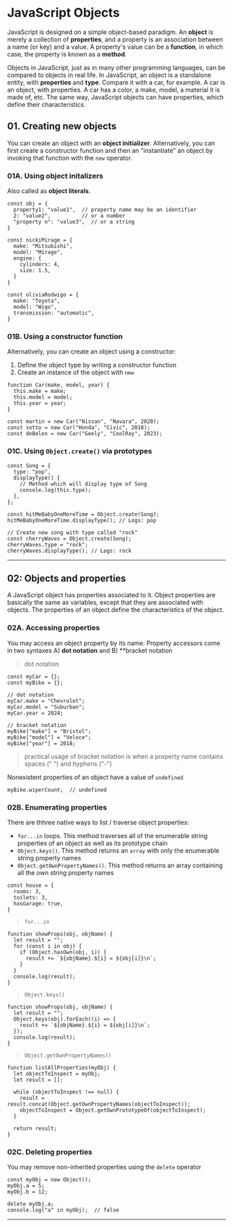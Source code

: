 # JavaScript Objects

JavaScript is designed on a simple object-based paradigm. An **object** is merely a collection of **properties**, 
and a property is an association between a name (or key) and a value. A property's value can be a **function**, in
which case, the property is known as a **method**.

Objects in JavaScript, just as in many other programming languages, can be compared to objects in real life. In JavaScript, 
an object is a standalone entity, with **properties** and **type**. Compare it with a car, for example. A car is an object, 
with properties. A car has a color, a make, model, a material it is made of, etc. The same way, JavaScript objects can have 
properties, which define their characteristics.

## 01. Creating new objects

You can create an object with an **object initializer**. Alternatively, you can first create a constructor function and
then an "instantiate" an object by invoking that function with the `new` operator.

### 01A. Using object initalizers

Also called as **object literals**.

```
const obj = {
  property1: "value1",  // property name may be an identifier
  2: "value2",          // or a number
  "property n": "value3",  // or a string
}
```

```
const nickiMirage = {
  make: "Mitsubishi",
  model: "Mirage",
  engine: {
    cylinders: 4,
    size: 1.5,
  }
}

const oliviaRodwigo = {
  make: "Toyota",
  model: "Wigo",
  transmission: "automatic",
}
```

### 01B. Using a constructor function

Alternatively, you can create an object using a constructor:
1. Define the object type by writing a constructor function
2. Create an instance of the object with `new`

```
function Car(make, model, year) {
  this.make = make;
  this.model = model;
  this.year = year;
}

const martin = new Car("Nissan", "Navara", 2020);
const sotto = new Car("Honda", "Civic", 2018);
const deBelen = new Car("Geely", "CoolRay", 2023);
```

### 01C. Using `Object.create()` via prototypes

```
const Song = {
  type: "pop",
  displayType() {
    // Method which will display type of Song
    console.log(this.type);
  },
};

const hitMeBabyOneMoreTime = Object.create(Song);
hitMeBabyOneMoreTime.displayType(); // Logs: pop

// Create new song with type called "rock"
const cherryWaves = Object.create(Song);
cherryWaves.type = "rock";
cherryWaves.displayType(); // Logs: rock
```

---

## 02: Objects and properties

A JavaScript object has properties associated to it. Object properties are basically the same as variables, except that
they are associated with objects. The properties of an object define the characteristics of the object.

### 02A. Accessing properties

You may access an object property by its name. Property accessors come in two syntaxes A) **dot notation** and B) **bracket notation

> dot notation
```
const myCar = {};
const myBike = {};

// dot notation
myCar.make = "Chevrolet";
myCar.model = "Suburban";
myCar.year = 2024;

// bracket notation
myBike["make"] = "Bristol";
myBike["model"] = "Veloce";
myBike["year"] = 2018;
```

> practical usage of bracket notation is when a property name contains spaces (" ") and hyphens ("-")

Nonexistent properties of an object have a value of `undefined`

```
myBike.wiperCount;  // undefined
```


### 02B. Enumerating properties

There are thhree native ways to list / traverse object properties:

- `for...in` loops. This method traverses all of the enumerable string properties of an object as well as its prototype chain
- `Object.keys()`. This method returns an `array` with only the enumerable string property names
- `Object.getOwnPropertyNames()`. This method returns an array containing all the own string property names

```
const house = {
  rooms: 3,
  toilets: 3,
  hasGarage: true,
}
```

> `for...in`

```
function showProps(obj, objName) {
  let result = "";
  for (const i in obj) {
    if (Object.hasOwn(obj, i)) {
      result += `${objName}.${i} = ${obj[i]}\n`;
    }
  }
  console.log(result);
}
```

> `Object.keys()`

```
function showProps(obj, objName) {
  let result = "";
  Object.keys(obj).forEach((i) => {
    result += `${objName}.${i} = ${obj[i]}\n`;
  });
  console.log(result);
}
```

> `Object.getOwnPropertyNames()`

```
function listAllProperties(myObj) {
  let objectToInspect = myObj;
  let result = [];

  while (objectToInspect !== null) {
    result = result.concat(Object.getOwnPropertyNames(objectToInspect));
    objectToInspect = Object.getOwnPrototypeOf(objectToInspect);
  }

  return result;
}
```

### 02C. Deleting properties

You may remove non-inherited properties using the `delete` operator

```
const myObj = new Object();
myObj.a = 5;
myObj.b = 12;

delete myObj.a;
console.log("a" in myObj);  // false
```

---
